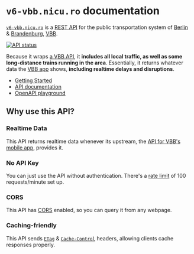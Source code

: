# `v6-vbb.nicu.ro` documentation

[`v6-vbb.nicu.ro`](https://v6-vbb.nicu.ro/) is a [REST API](https://restfulapi.net) for the public transportation system of [Berlin](https://en.wikipedia.org/wiki/Berlin) & [Brandenburg](https://en.wikipedia.org/wiki/Brandenburg), [VBB](https://en.wikipedia.org/wiki/Verkehrsverbund_Berlin-Brandenburg).

[![API status](https://badgen.net/uptime-robot/status/m795395649-8f5aea4c2dfb44f32f70c4e4)](https://stats.uptimerobot.com/n0GVMhlmzK/795395649)

Because it wraps [a VBB API](https://github.com/public-transport/hafas-client/blob/6/readme.md#background), it **includes all local traffic, as well as some long-distance trains running in the area**. Essentially, it returns whatever data the [VBB app](https://www.vbb.de/fahrplan/vbb-app) shows, **including realtime delays and disruptions**.

- [Getting Started](getting-started.md)
- [API documentation](api.md)
- [OpenAPI playground](https://petstore.swagger.io/?url=https%3A%2F%2Fv6-vbb.nicu.ro%2F.well-known%2Fservice-desc%0A)

## Why use this API?

### Realtime Data

This API returns realtime data whenever its upstream, the [API for VBB's mobile app](https://github.com/public-transport/hafas-client/blob/33d7d30acf235c54887c6459a15fe581982c6a19/p/vbb/readme.md), provides it.

### No API Key

You can just use the API without authentication. There's a [rate limit](https://apisyouwonthate.com/blog/what-is-api-rate-limiting-all-about) of 100 requests/minute set up.

### CORS

This API has [CORS](https://developer.mozilla.org/en-US/docs/Web/HTTP/Access_control_CORS) enabled, so you can query it from any webpage.

### Caching-friendly

This API sends [`ETag`](https://developer.mozilla.org/en-US/docs/Web/HTTP/Headers/ETag) & [`Cache-Control`](https://developer.mozilla.org/en-US/docs/Web/HTTP/Headers/Cache-Control) headers, allowing clients cache responses properly.
